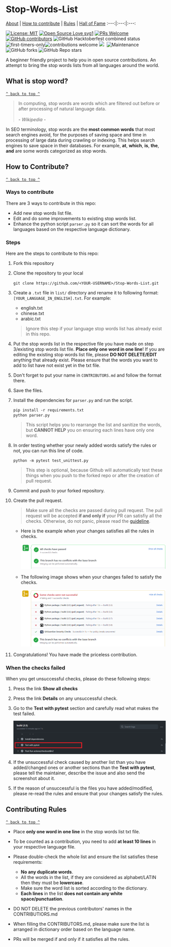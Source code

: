 # Stop-Words-List

[About](#stop-words-list) | [How to contribute](#how-to-contribute?) | [Rules](#contributing-rules) | [Hall of Fame](./CONTRIBUTORS.md)
:---:|:---:|:---:

[![License: MIT](https://img.shields.io/badge/License-MIT-yellow.svg)](https://opensource.org/licenses/MIT) [![Open Source Love svg1](https://badges.frapsoft.com/os/v1/open-source.svg?v=103)](https://github.com/ellerbrock/open-source-badges/) [![PRs Welcome](https://img.shields.io/badge/PRs-welcome-brightgreen.svg?style=flat-square)](http://makeapullrequest.com) [![GitHub contributors](https://img.shields.io/github/contributors/ddhira123/Stop-Words-List.svg)](https://GitHub.com/ddhira123/Stop-Words-List/graphs/contributors/) ![GitHub Hacktoberfest combined status](https://img.shields.io/github/hacktoberfest/2020/ddhira123/Stop-Words-List) ![first-timers-only](https://img.shields.io/badge/first--timers--only-friendly-yellow.svg?style=flat)![contributions welcome](https://img.shields.io/static/v1.svg?label=Contributions&message=Welcome&color=0059b3&style=flat-square) ![](https://img.shields.io/github/repo-size/ddhira123/Stop-Words-List.svg?label=Repo%20size&style=flat-square)&nbsp; ![Maintenance](https://img.shields.io/maintenance/yes/2020)![GitHub forks](https://img.shields.io/github/forks/ddhira123/Stop-Words-List?style=social) ![GitHub Repo stars](https://img.shields.io/github/stars/ddhira123/Stop-Words-List?style=social) 
</p>
A beginner friendly project to help you in open source contributions. An attempt to bring the stop words lists from all languages around the world.

## What is stop word?
[`^ back to top ^`](#stop-words-list)

> In computing, stop words are words which are filtered out before or after processing of natural language data. <br><br>
> \- *Wikipedia* -

In SEO terminology, stop words are the **most common words** that most search engines avoid, for the purposes of saving space and time in processing of large data during crawling or indexing. This helps search engines to save space in their databases. For example, **at**, **which**, **is**, **the**, **and** are some words categorized as stop words.

## How to Contribute?
[`^ back to top ^`](#stop-words-list)

### Ways to contribute
There are 3 ways to contribute in this repo:

- Add new stop words list file. 
- Edit and do some improvements to existing stop words list.
- Enhance the python script `parser.py` so it can sort the words for all languages based on the respective language dictionary.

### Steps
Here are the steps to contribute to this repo:

1. Fork this repository
2. Clone the repository to your local

    `git clone https://github.com/<YOUR-USERNAME>/Stop-Words-List.git`
    
3. Create a `.txt` file in `list/` directory and rename it to following format: `[YOUR_LANGUAGE_IN_ENGLISH].txt`. For example:
    - english.txt
    - chinese.txt
    - arabic.txt
  
    > Ignore this step if your language stop words list has already exist in this repo.

4. Put the stop words list in the respective file you have made on step 3/existing stop words list file. **Place only one word in one line**! If you are editing the existing stop words list file, please **DO NOT DELETE/EDIT** anything that already exist. Please ensure that the words you want to add to list have not exist yet in the txt file.
5. Don't forget to put your name in `CONTRIBUTORS.md` and follow the format there.
6. Save the files.
7. Install the dependencies for `parser.py` and run the script. 

    ```
    pip install -r requirements.txt
    python parser.py
    ```
    
    > This script helps you to rearrange the list and sanitize the words, but **CANNOT HELP** you on ensuring each lines have only one word.
    
8. In order testing whether your newly added words satisfy the rules or not, you can run this line of code.

    ```
    python -m pytest test_unittest.py
    ```

    > This step is optional, because Github will automatically test these things when you push to the forked repo or after the creation of pull request.

9. Commit and push to your forked repository.
10. Create the pull request. 

    > Make sure all the checks are passed during pull request. The pull request will be accepted **if and only if** your PR can satisfiy all the checks. Otherwise, do not panic, please read the [guideline](#when-the-checks-failed).
    
    - Here is the example when your changes satisfies all the rules in checks.

        ![](img%20resources/check_succeed.png)

    - The following image shows when your changes failed to satisfy the checks.

        ![](img%20resources/check_fails.png)

    
11. Congratulations! You have made the priceless contribution.

### When the checks failed

When you get unsuccessful checks, please do these following steps:

1. Press the link **Show all checks**
2. Press the link **Details** on any unsuccessful check.
3. Go to the **Test with pytest** section and carefully read what makes the test failed.
   
     ![](img%20resources/check_details.png)

4. If the unsuccessful check caused by another list than you have added/changed ones or another sections than the **Test with pytest**, please tell the maintainer, describe the issue and also send the screenshot about it.
   
5. If the reason of unsuccessful is the files you have added/modified, please re-read the rules and ensure that your changes satisfy the rules.

## Contributing Rules
[`^ back to top ^`](#stop-words-list)

- Place **only one word in one line** in the stop words list txt file.
- To be counted as a contribution, you need to add **at least 10 lines** in your respective language file.
- Please double-check the whole list and ensure the list satisfies these requirements:

    - **No any duplicate words**.
    - All the words in the list, if they are considered as alphabet/LATIN then they must be **lowercase**.
    - Make sure the word list is sorted according to the dictionary.
    - **Each lines** in the list **does not contain any white space/punctuation**.
    
- DO NOT DELETE the previous contributors' names in the CONTRIBUTIORS.md
- When filling the CONTRIBUTORS.md, please make sure the list is arranged in dictionary order based on the language name.
- PRs will be merged if and only if it satisfies all the rules. 
